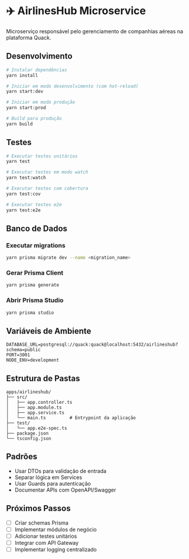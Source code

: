 # ✈️ AirlinesHub Microservice

Microserviço responsável pelo gerenciamento de companhias aéreas na plataforma Quack.

## Desenvolvimento

```bash
# Instalar dependências
yarn install

# Iniciar em modo desenvolvimento (com hot-reload)
yarn start:dev

# Iniciar em modo produção
yarn start:prod

# Build para produção
yarn build
```

## Testes

```bash
# Executar testes unitários
yarn test

# Executar testes em modo watch
yarn test:watch

# Executar testes com cobertura
yarn test:cov

# Executar testes e2e
yarn test:e2e
```

## Banco de Dados

### Executar migrations
```bash
yarn prisma migrate dev --name <migration_name>
```

### Gerar Prisma Client
```bash
yarn prisma generate
```

### Abrir Prisma Studio
```bash
yarn prisma studio
```

## Variáveis de Ambiente

```
DATABASE_URL=postgresql://quack:quack@localhost:5432/airlineshub?schema=public
PORT=3001
NODE_ENV=development
```

## Estrutura de Pastas

```
apps/airlineshub/
├── src/
│   ├── app.controller.ts
│   ├── app.module.ts
│   ├── app.service.ts
│   └── main.ts         # Entrypoint da aplicação
├── test/
│   └── app.e2e-spec.ts
├── package.json
└── tsconfig.json
```

## Padrões

- Usar DTOs para validação de entrada
- Separar lógica em Services
- Usar Guards para autenticação
- Documentar APIs com OpenAPI/Swagger

## Próximos Passos

- [ ] Criar schemas Prisma
- [ ] Implementar módulos de negócio
- [ ] Adicionar testes unitários
- [ ] Integrar com API Gateway
- [ ] Implementar logging centralizado
